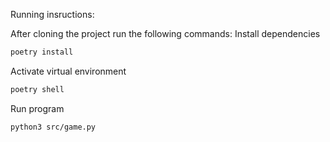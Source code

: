 Running insructions:

After cloning the project run the following commands:
Install dependencies
```bash
poetry install
```
Activate virtual environment
```bash
poetry shell
```
Run program
```bash
python3 src/game.py
```
